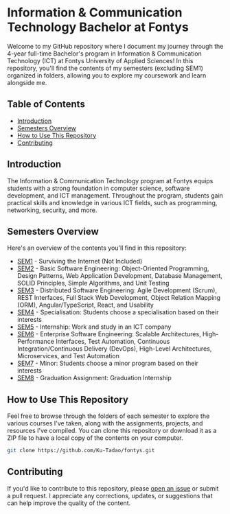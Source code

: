 # Information & Communication Technology Bachelor at Fontys

Welcome to my GitHub repository where I document my journey through the 4-year full-time Bachelor's program in Information & Communication Technology (ICT) at Fontys University of Applied Sciences! In this repository, you'll find the contents of my semesters (excluding SEM1) organized in folders, allowing you to explore my coursework and learn alongside me.

## Table of Contents

- [Introduction](#introduction)
- [Semesters Overview](#semesters-overview)
- [How to Use This Repository](#how-to-use-this-repository)
- [Contributing](#contributing)

## Introduction

The Information & Communication Technology program at Fontys equips students with a strong foundation in computer science, software development, and ICT management. Throughout the program, students gain practical skills and knowledge in various ICT fields, such as programming, networking, security, and more.

## Semesters Overview

Here's an overview of the contents you'll find in this repository:

- [SEM1](./SEM1) - Surviving the Internet (Not Included)
- [SEM2](./SEM2) - Basic Software Engineering: Object-Oriented Programming, Design Patterns, Web Application Development, Database Management, SOLID Principles, Simple Algorithms, and Unit Testing
- [SEM3](./SEM3) - Distributed Software Engineering: Agile Development (Scrum), REST Interfaces, Full Stack Web Development, Object Relation Mapping (ORM), Angular/TypeScript, React, and Usability
- [SEM4](./SEM4) - Specialisation: Students choose a specialisation based on their interests
- [SEM5](./SEM5) - Internship: Work and study in an ICT company
- [SEM6](./SEM6) - Enterprise Software Engineering: Scalable Architectures, High-Performance Interfaces, Test Automation, Continuous Integration/Continuous Delivery (DevOps), High-Level Architectures, Microservices, and Test Automation
- [SEM7](./SEM7) - Minor: Students choose a minor program based on their interests
- [SEM8](./SEM8) - Graduation Assignment: Graduation Internship

## How to Use This Repository

Feel free to browse through the folders of each semester to explore the various courses I've taken, along with the assignments, projects, and resources I've compiled. You can clone this repository or download it as a ZIP file to have a local copy of the contents on your computer.

```bash
git clone https://github.com/Ku-Tadao/fontys.git
```

## Contributing

If you'd like to contribute to this repository, please [open an issue](https://github.com/Ku-Tadao/fontys.git/issues) or submit a pull request. I appreciate any corrections, updates, or suggestions that can help improve the quality of the content.
